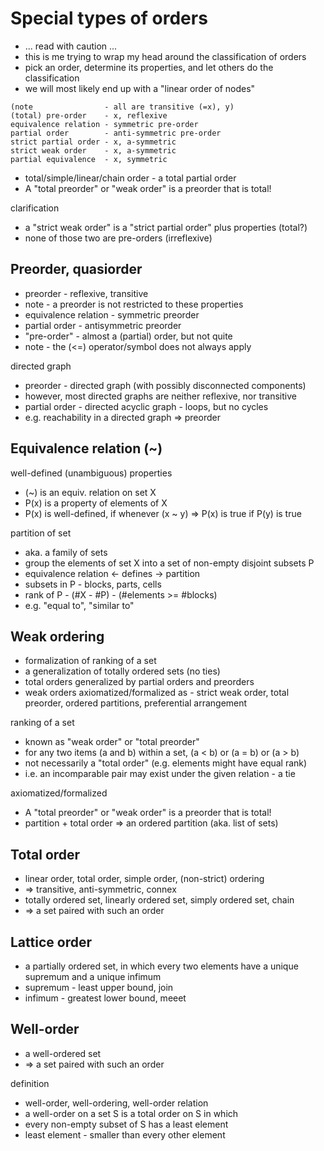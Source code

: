 
<!-- ======================================================================= -->
# Special types of orders

* ... read with caution ...
* this is me trying to wrap my head around the classification of orders
* pick an order, determine its properties, and let others do the classification
* we will most likely end up with a "linear order of nodes"

```
(note                - all are transitive (=x), y)
(total) pre-order    - x, reflexive
equivalence relation - symmetric pre-order
partial order        - anti-symmetric pre-order
strict partial order - x, a-symmetric
strict weak order    - x, a-symmetric
partial equivalence  - x, symmetric
```

* total/simple/linear/chain order - a total partial order
* A "total preorder" or "weak order" is a preorder that is total!

clarification

* a "strict weak order" is a "strict partial order" plus properties (total?)
* none of those two are pre-orders (irreflexive)

<!-- ======================================================================= -->
## Preorder, quasiorder

* preorder - reflexive, transitive
* note - a preorder is not restricted to these properties
* equivalence relation - symmetric preorder
* partial order - antisymmetric preorder
* "pre-order" - almost a (partial) order, but not quite
* note - the (<=) operator/symbol does not always apply

directed graph

* preorder - directed graph (with possibly disconnected components)
* however, most directed graphs are neither reflexive, nor transitive
* partial order - directed acyclic graph - loops, but no cycles
* e.g. reachability in a directed graph => preorder

<!-- ======================================================================= -->
## Equivalence relation (~)

well-defined (unambiguous) properties

* (~) is an equiv. relation on set X
* P(x) is a property of elements of X
* P(x) is well-defined, if whenever (x ~ y) => P(x) is true if P(y) is true

partition of set

* aka. a family of sets
* group the elements of set X into a set of non-empty disjoint subsets P
* equivalence relation <- defines -> partition
* subsets in P - blocks, parts, cells
* rank of P - (#X - #P) - (#elements >= #blocks)
* e.g. "equal to", "similar to"

<!-- ======================================================================= -->
## Weak ordering

* formalization of ranking of a set
* a generalization of totally ordered sets (no ties)
* total orders generalized by partial orders and preorders
* weak orders axiomatized/formalized as - strict weak order,
  total preorder, ordered partitions, preferential arrangement

ranking of a set

* known as "weak order" or "total preorder"
* for any two items (a and b) within a set, (a < b) or (a = b) or (a > b)
* not necessarily a "total order" (e.g. elements might have equal rank)
* i.e. an incomparable pair may exist under the given relation - a tie

axiomatized/formalized

* A "total preorder" or "weak order" is a preorder that is total!
* partition + total order => an ordered partition (aka. list of sets)

<!-- ======================================================================= -->
## Total order

* linear order, total order, simple order, (non-strict) ordering
* => transitive, anti-symmetric, connex
* totally ordered set, linearly ordered set, simply ordered set, chain
* => a set paired with such an order

<!-- ======================================================================= -->
## Lattice order

* a partially ordered set, in which every two elements
  have a unique supremum and a unique infimum
* supremum - least upper bound, join
* infimum - greatest lower bound, meeet

<!-- ======================================================================= -->
## Well-order

* a well-ordered set
* => a set paired with such an order

definition

* well-order, well-ordering, well-order relation
* a well-order on a set S is a total order on S in which
* every non-empty subset of S has a least element
* least element - smaller than every other element
